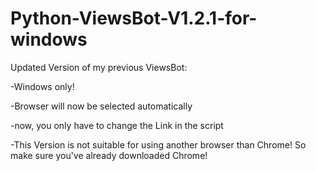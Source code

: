 # Python-ViewsBot-V1.2.1-for-windows
Updated Version of my previous ViewsBot:

-Windows only!

-Browser will now be selected automatically

-now, you only have to change the Link in the script

-This Version is not suitable for using another browser than Chrome! So make sure you've already downloaded Chrome!
